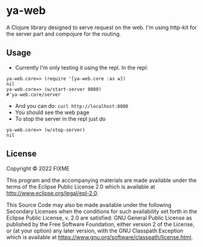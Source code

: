 # ya-web

A Clojure library designed to serve request on the web. I'm using http-kit for
the server part and compojure for the routing.

## Usage

- Currently I'm only testing it using the repl. In the repl:
```
ya-web.core=> (require '[ya-web.core :as w])
nil
ya-web.core=> (w/start-server 8080)
#'ya-web.core/server
```
- And you can do: `curl http://localhost:8080`
- You should see the web page
- To stop the server in the repl just do
```
ya-web.core=> (w/stop-server)
nil
```

## License

Copyright © 2022 FIXME

This program and the accompanying materials are made available under the
terms of the Eclipse Public License 2.0 which is available at
http://www.eclipse.org/legal/epl-2.0.

This Source Code may also be made available under the following Secondary
Licenses when the conditions for such availability set forth in the Eclipse
Public License, v. 2.0 are satisfied: GNU General Public License as published by
the Free Software Foundation, either version 2 of the License, or (at your
option) any later version, with the GNU Classpath Exception which is available
at https://www.gnu.org/software/classpath/license.html.
